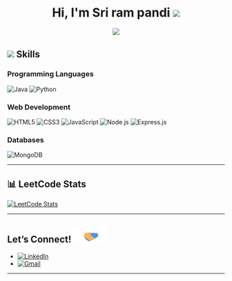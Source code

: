 <h1 align="center"><b>Hi, I'm Sri ram pandi </b><img src="https://media.giphy.com/media/hvRJCLFzcasrR4ia7z/giphy.gif" width="35"></h1>

<p align="center">
  <a href="https://github.com/DenverCoder1/readme-typing-svg">
    <img src="https://readme-typing-svg.herokuapp.com?font=Time+New+Roman&amp;color=cyan&amp;size=25&amp;center=true&amp;vCenter=true&amp;width=600&amp;height=100&amp;lines=Welcome+to+my+GitHub+profile!;Aspiring+Software+Engineer;Exploring+Full-Stack+Development;Always+learning+new+technologies...">
  </a>
</p>

<h2><img src="https://media2.giphy.com/media/QssGEmpkyEOhBCb7e1/giphy.gif?cid=ecf05e47a0n3gi1bfqntqmob8g9aid1oyj2wr3ds3mg700bl&amp;rid=giphy.gif" width="25"> <b>Skills</b></h2>

### Programming Languages
<p>
  <img src="https://img.shields.io/badge/Java%20-%23007396.svg?style=for-the-badge&amp;logo=java&amp;logoColor=white" alt="Java">
  <img src="https://img.shields.io/badge/Python%20-%2314354C.svg?style=for-the-badge&amp;logo=python&amp;logoColor=white" alt="Python">
</p>

### Web Development
<p>
  <img src="https://img.shields.io/badge/HTML5%20-%23E34F26.svg?style=for-the-badge&amp;logo=html5&amp;logoColor=white" alt="HTML5">
  <img src="https://img.shields.io/badge/CSS%20-%231572B6.svg?style=for-the-badge&amp;logo=css3&amp;logoColor=white" alt="CSS3">
  <img src="https://img.shields.io/badge/JavaScript%20-%23F7DF1E.svg?style=for-the-badge&amp;logo=javascript&amp;logoColor=black" alt="JavaScript">
  <img src="https://img.shields.io/badge/Node.js%20-%2343853D.svg?style=for-the-badge&amp;logo=node.js&amp;logoColor=white" alt="Node.js">
  <img src="https://img.shields.io/badge/Express.js%20-%23404D59.svg?style=for-the-badge&amp;logo=express&amp;logoColor=white" alt="Express.js">
</p>

### Databases
<p>
  <img src="https://img.shields.io/badge/MongoDB-%2347A248.svg?style=for-the-badge&amp;logo=mongodb&amp;logoColor=white" alt="MongoDB">
</p>

</div>

---
## 📊 LeetCode Stats

[![LeetCode Stats](https://leetcard.jacoblin.cool/sriram_pandi?theme=light&font=baloo&extension=activity)](https://leetcode.com/sriram_pandi/)

---


<h2><b>Let’s Connect!</b> <img src="https://github.com/0xAbdulKhalid/0xAbdulKhalid/raw/main/assets/mdImages/handshake.gif" width="80"></h2>

<ul>
<li><a href="https://www.linkedin.com/in/sriram-pandi-senthilkumar-06127b259/" target="_blank"><img src="https://img.shields.io/badge/LinkedIn-%2300acee.svg?color=405DE6&style=for-the-badge&logo=linkedin&logoColor=white" alt="LinkedIn"></a></li>
<li><a href="mailto:srirampandi55@gmail.com" target="_blank"><img src="https://img.shields.io/badge/Gmail-%23EA4335.svg?style=for-the-badge&logo=gmail&logoColor=white" alt="Gmail"></a></li>
</ul>

---

